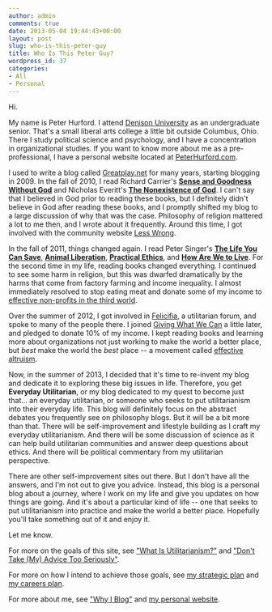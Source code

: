 ```yaml
---
author: admin
comments: true
date: 2013-05-04 19:44:43+00:00
layout: post
slug: who-is-this-peter-guy
title: Who Is This Peter Guy?
wordpress_id: 37
categories:
- All
- Personal
---
```


Hi.

My name is Peter Hurford.  I attend [Denison University](http://www.denison.edu/) as an undergraduate senior.  That's a small liberal arts college a little bit outside Columbus, Ohio.  There I study political science and psychology, and I have a concentration in organizational studies.  If you want to know more about me as a pre-professional, I have a personal website located at [PeterHurford.com](http://www.peterhurford.com).

I used to write a blog called [Greatplay.net](http://www.greatplay.net/) for many years, starting blogging in 2009.  In the fall of 2010, I read Richard Carrier's **[Sense and Goodness Without God](http://www.amazon.com/dp/1420802933)** and Nicholas Everitt's **[The Nonexistence of God](http://www.amazon.com/dp/0415301068)**.  I can't say that I believed in God prior to reading these books, but I definitely didn't believe in God after reading these books, and I promptly shifted my blog to a large discussion of why that was the case.  Philosophy of religion mattered a lot to me then, and I wrote about it frequently.  Around this time, I got involved with the community website [Less Wrong](http://www.lesswrong.com).

In the fall of 2011, things changed again.  I read Peter Singer's **[The Life You Can Save](http://www.amazon.com/dp/1400067103)**, **[Animal Liberation](http://www.amazon.com/dp/0061711306)**, **[Practical Ethics](http://www.amazon.com/dp/0521707684)**, and **[How Are We to Live](http://www.amazon.com/dp/0879759666)**.  For the second time in my life, reading books changed everything.  I continued to see some harm in religion, but this was dwarfed dramatically by the harms that come from factory farming and income inequality.  I almost immediately resolved to stop eating meat and donate some of my income to [effective non-profits in the third world](http://www.givewell.org).

Over the summer of 2012, I got involved in [Felicifia](http://www.felicifia.org), a utilitarian forum, and spoke to many of the people there.  I joined [Giving What We Can](http://www.givingwhatwecan.org) a little later, and pledged to donate 10% of my income.  I kept reading books and learning more about organizations not just working to make the world a better place, but _best_ make the world the _best_ place -- a movement called [effective altruism](http://effective-altruism.com/what-effective-altruism).

Now, in the summer of 2013, I decided that it's time to re-invent my blog and dedicate it to exploring these big issues in life.  Therefore, you get **Everyday Utilitarian**, or my blog dedicated to my quest to become just that... an everyday utilitarian, or someone who seeks to put utilitarianism into their everyday life.  This blog will definitely focus on the abstract debates you frequently see on philosophy blogs.  But it will be a bit more than that.  There will be self-improvement and lifestyle building as I craft my everyday utilitarianism.  And there will be some discussion of science as it can help build utilitarian communities and answer deep questions about ethics.  And there will be political commentary from my utilitarian perspective.

There are other self-improvement sites out there.  But I don't have all the answers, and I'm not out to give you advice.  Instead, this blog is a personal blog about a journey, where I work on my life and give you updates on how things are going.  And it's about a particular kind of life -- one that seeks to put utilitarianism into practice and make the world a better place.  Hopefully you'll take something out of it and enjoy it.

Let me know.

For more on the goals of this site, see ["What Is Utilitarianism?"](http://www.everydayutilitarian.com/essays/what-is-utilitarianism/) and ["Don't Take (My) Advice Too Seriously"](http://www.everydayutilitarian.com/essays/dont-take-my-advice-too-seriously/).

For more on how I intend to achieve those goals, see [my strategic plan](http://www.everydayutilitarian.com/essays/my-strategic-plan/) and [my careers plan](http://www.everydayutilitarian.com/essays/my-careers-plan/).

For more about me, see ["Why I Blog"](http://www.everydayutilitarian.com/essays/why-i-blog/) and [my personal website](http://www.peterhurford.com).